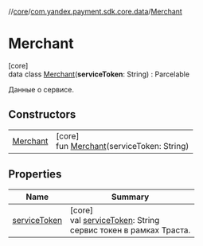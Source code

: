 //[core](../../../index.md)/[com.yandex.payment.sdk.core.data](../index.md)/[Merchant](index.md)

# Merchant

[core]\
data class [Merchant](index.md)(**serviceToken**: String) : Parcelable

Данные о сервисе.

## Constructors

| | |
|---|---|
| [Merchant](-merchant.md) | [core]<br>fun [Merchant](-merchant.md)(serviceToken: String) |

## Properties

| Name | Summary |
|---|---|
| [serviceToken](service-token.md) | [core]<br>val [serviceToken](service-token.md): String<br>сервис токен в рамках Траста. |
